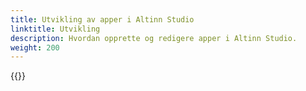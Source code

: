 ```yaml
---
title: Utvikling av apper i Altinn Studio
linktitle: Utvikling
description: Hvordan opprette og redigere apper i Altinn Studio.
weight: 200
---
```


{{<children>}}
  

